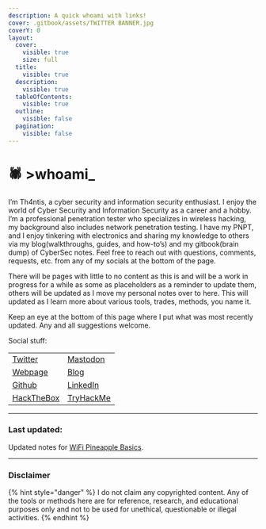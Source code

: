 ```yaml
---
description: A quick whoami with links!
cover: .gitbook/assets/TWITTER BANNER.jpg
coverY: 0
layout:
  cover:
    visible: true
    size: full
  title:
    visible: true
  description:
    visible: true
  tableOfContents:
    visible: true
  outline:
    visible: false
  pagination:
    visible: false
---
```


# 🕷️ >whoami\_

I’m Th4ntis, a cyber security and information security enthusiast. I enjoy the world of Cyber Security and Information Security as a career and a hobby. I’m a professional penetration tester who specializes in wireless hacking, my background also includes network penetration testing. I have my PNPT, and I enjoy tinkering with electronics and sharing my knowledge to others via my blog(walkthroughs, guides, and how-to’s) and my gitbook(brain dump) of CyberSec notes. Feel free to reach out with questions, comments, requests, etc. from any of my socials at the bottom of the page.

There will be pages with little to no content as this is and will be a work in progress for a while as some as placeholders as a reminder to update them, others will be updated as I move my personal notes over to here. This will updated as I learn more about various tools, trades, methods, you name it.

Keep an eye at the bottom of this page where I put what was most recently updated. Any and all suggestions welcome.

Social stuff:

|                                                         |                                                        |
| ------------------------------------------------------- | ------------------------------------------------------ |
| [Twitter](https://twitter.com/Th4ntis)                  | [Mastodon](https://infosec.exchange/@th4ntis)          |
| [Webpage](https://th4ntis.github.io)                    | [Blog](https://th4ntis.com/blog)                       |
| [Github](https://github.com/Th4ntis)                    | [LinkedIn](https://www.linkedin.com/in/th4ntis-damian) |
| [HackTheBox](https://app.hackthebox.com/profile/274909) | [TryHackMe](https://tryhackme.com/p/th4ntis)           |

***

### Last updated:

Updated notes for [WiFi Pineapple Basics](guides-and-how-tos/wireless-pentesting/wifi-pineapple-basics.md).

***

### **Disclaimer**

{% hint style="danger" %}
I do not claim any copyrighted content. Any of the tools or methods here are for reference, research, and educational purposes only and not to be used for unethical, questionable or illegal activities.
{% endhint %}
